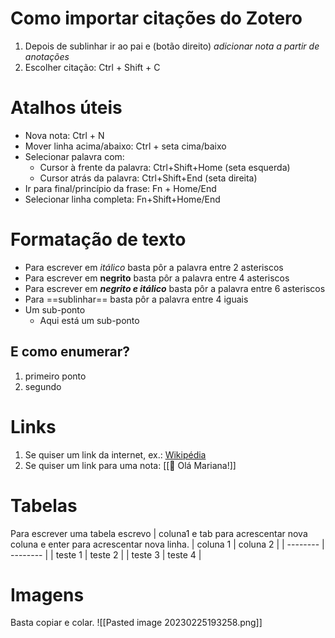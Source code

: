 
# Como importar citações do Zotero
1. Depois de sublinhar ir ao pai e (botão direito) *adicionar nota a partir de anotações*
2. Escolher citação: Ctrl + Shift + C 

# Atalhos úteis
- Nova nota: Ctrl + N
- Mover linha acima/abaixo: Ctrl + seta cima/baixo
- Selecionar palavra com:
	- Cursor à frente da palavra: Ctrl+Shift+Home (seta esquerda)
	- Cursor atrás da palavra: Ctrl+Shift+End (seta direita)
- Ir para final/princípio da frase: Fn + Home/End
- Selecionar linha completa: Fn+Shift+Home/End

# Formatação de texto
- Para escrever em *itálico* basta pôr a palavra entre 2 asteriscos 
- Para escrever em **negrito** basta pôr a palavra entre 4 asteriscos
- Para escrever em ***negrito e itálico*** basta pôr a palavra entre 6 asteriscos 
- Para ==sublinhar== basta pôr a palavra entre 4 iguais
- Um sub-ponto
	- Aqui está um sub-ponto
## E como enumerar?
1. primeiro ponto
2. segundo

# Links
1. Se quiser um link da internet, ex.: [Wikipédia](https://pt.wikipedia.org/wiki/Wikip%C3%A9dia:P%C3%A1gina_principal)
2. Se quiser um link para uma nota: [[🏡 Olá Mariana!]]

# Tabelas
Para escrever uma tabela escrevo | coluna1 e tab para acrescentar nova coluna e enter para acrescentar nova linha.
| coluna 1 | coluna 2 |
| -------- | -------- |
| teste 1  | teste 2  |
| teste 3  | teste 4  |

# Imagens
Basta copiar e colar.
![[Pasted image 20230225193258.png]]